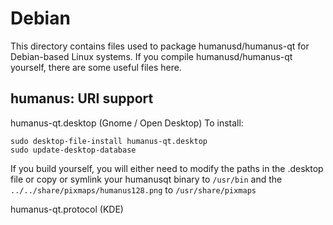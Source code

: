 
Debian
====================
This directory contains files used to package humanusd/humanus-qt
for Debian-based Linux systems. If you compile humanusd/humanus-qt yourself, there are some useful files here.

## humanus: URI support ##


humanus-qt.desktop  (Gnome / Open Desktop)
To install:

	sudo desktop-file-install humanus-qt.desktop
	sudo update-desktop-database

If you build yourself, you will either need to modify the paths in
the .desktop file or copy or symlink your humanusqt binary to `/usr/bin`
and the `../../share/pixmaps/humanus128.png` to `/usr/share/pixmaps`

humanus-qt.protocol (KDE)

